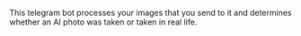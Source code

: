 This telegram bot processes your images that you send to it and determines whether an AI photo was taken or taken in real life.
